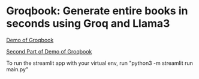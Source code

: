 # Groqbook: Generate entire books in seconds using Groq and Llama3
 

[Demo of Groqbook](https://github.com/Bklieger/groqbook/assets/62450410/3adb11cd-8264-4289-a28a-49dc5b3cf453)

[Second Part of Demo of Groqbook](https://github.com/Bklieger/groqbook/assets/62450410/5b0147fb-90f3-4584-8572-fa452545d833)




To run the streamlit app with your virtual env, run "python3 -m streamlit run main.py"

